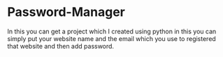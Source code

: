 # Password-Manager
In this you can get a project which I created using python in this you can simply put your website name and the email which you use to registered that website and then add password.
